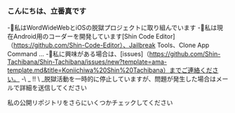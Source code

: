 ### こんにちは、立番真です

-🏃私はWordWideWebとiOSの脱獄プロジェクトに取り組んでいます
-🌱私は現在Android用のコーダーを開発しています[Shin Code Editor]（https://github.com/Shin-Code-Editor）、Jailbreak Tools、Clone App Command ...
-💬私に興味がある場合は、[issues]（https://github.com/Shin-Tachibana/Shin-Tachibana/issues/new?template=ama-template.md&title=Koniichiwa%20Shin%20Tachibana）までご連絡ください。
-\ _ !! \ _脱獄活動を一時的に停止していますが、問題が発生した場合はメールで詳細を送信してください

私の公開リポジトリをさらにいくつかチェックしてください
